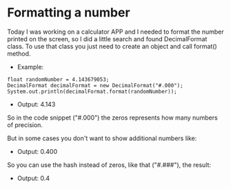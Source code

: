 # Formatting a number

Today I was working on a calculator APP and I needed to format the number printed on the screen, so I did a little search and found
DecimalFormat class. To use that class you just need to create an object and call format() method.

- Example:

```
float randomNumber = 4.143679053;
DecimalFormat decimalFormat = new DecimalFormat("#.000");
System.out.println(decimalFormat.format(randomNumber));
```

- Output: 4.143

So in the code snippet ("#.000") the zeros represents how many numbers of precision.

But in some cases you don't want to show additional numbers like:

- Output: 0.400

So you can use the hash instead of zeros, like that ("#.###"), the result:

- Output: 0.4
